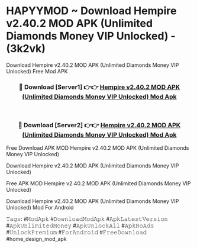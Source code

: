 # HAPYYMOD ~ Download Hempire v2.40.2 MOD APK (Unlimited Diamonds Money VIP Unlocked) - (3k2vk)
Download Hempire v2.40.2 MOD APK (Unlimited Diamonds Money VIP Unlocked) Free Mod APK

<div align="center">
<h3>🔴 Download [Server1] 👉👉 <a href="https://apk-comot.site?title=Hempire_v2.40.2_MOD_APK_(Unlimited_Diamonds_Money_VIP_Unlocked)">Hempire v2.40.2 MOD APK (Unlimited Diamonds Money VIP Unlocked) Mod Apk</a></h3><br>

<h3>🔴 Download [Server2] 👉👉 <a href="https://apk-comot.site?title=Hempire_v2.40.2_MOD_APK_(Unlimited_Diamonds_Money_VIP_Unlocked)">Hempire v2.40.2 MOD APK (Unlimited Diamonds Money VIP Unlocked) Mod Apk</a></h3>
</div>


Free Download APK MOD Hempire v2.40.2 MOD APK (Unlimited Diamonds Money VIP Unlocked)

Download Hempire v2.40.2 MOD APK (Unlimited Diamonds Money VIP Unlocked) 

Free APK MOD Hempire v2.40.2 MOD APK (Unlimited Diamonds Money VIP Unlocked) 

Download Hempire v2.40.2 MOD APK (Unlimited Diamonds Money VIP Unlocked) Mod For Android

𝚃𝚊𝚐𝚜: #𝙼𝚘𝚍𝙰𝚙𝚔 #𝙳𝚘𝚠𝚗𝚕𝚘𝚊𝚍𝙼𝚘𝚍𝙰𝚙𝚔 #𝙰𝚙𝚔𝙻𝚊𝚝𝚎𝚜𝚝𝚅𝚎𝚛𝚜𝚒𝚘𝚗 #𝙰𝚙𝚔𝚄𝚗𝚕𝚒𝚖𝚒𝚝𝚎𝚍𝙼𝚘𝚗𝚎𝚢 #𝙰𝚙𝚔𝚄𝚗𝚕𝚘𝚌𝚔𝙰𝚕𝚕 #𝙰𝚙𝚔𝙽𝚘𝙰𝚍𝚜 #𝚄𝚗𝚕𝚘𝚌𝚔𝙿𝚛𝚎𝚖𝚒𝚞𝚖 #𝙵𝚘𝚛𝙰𝚗𝚍𝚛𝚘𝚒𝚍 #𝙵𝚛𝚎𝚎𝙳𝚘𝚠𝚗𝚕𝚘𝚊𝚍 #home_design_mod_apk